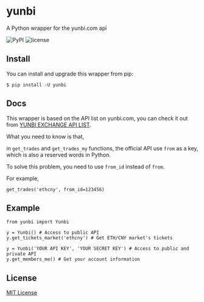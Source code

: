 # yunbi
A Python wrapper for the yunbi.com api

![PyPI](https://img.shields.io/pypi/v/yunbi.svg?style=flat-square) ![license](https://img.shields.io/github/license/imlonghao/yunbi.svg?style=flat-square)

## Install

You can install and upgrade this wrapper from pip:

```
$ pip install -U yunbi
```

## Docs

This wrapper is based on the API list on yunbi.com, you can check it out from [YUNBI EXCHANGE API LIST](https://yunbi.com/swagger/#/default).

What you need to know is that,

in `get_trades` and `get_trades_my` functions, the official API use `from` as a key, which is also a reserved words in Python.

To solve this problem, you need to use `from_id` instead of `from`.

For example,

```
get_trades('ethcny', from_id=123456)
```

## Example

```
from yunbi import Yunbi

y = Yunbi() # Access to public API
y.get_tickets_market('ethcny') # Get ETH/CNY market's tickets

y = Yunbi('YOUR API KEY', 'YOUR SECRET KEY') # Access to public and private API
y.get_members_me() # Get your account information
```

## License

[MIT License](https://github.com/imlonghao/yunbi/blob/master/LICENSE)
